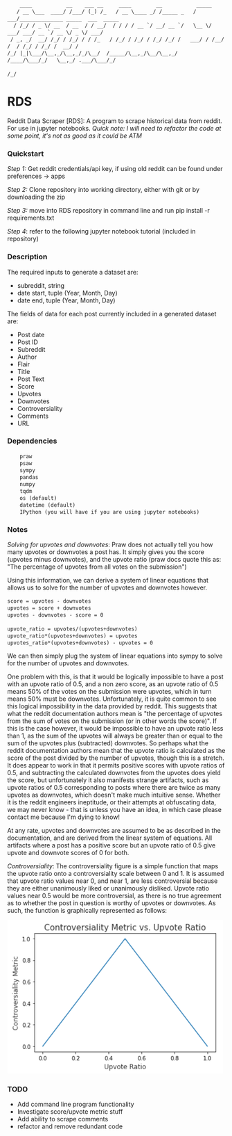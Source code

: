 
        ____           __    ___ __     ____        __           _____                                
       / __ \___  ____/ /___/ (_) /_   / __ \____ _/ /_____ _   / ___/______________ _____  ___  _____
      / /_/ / _ \/ __  / __  / / __/  / / / / __ `/ __/ __ `/   \__ \/ ___/ ___/ __ `/ __ \/ _ \/ ___/
     / _, _/  __/ /_/ / /_/ / / /_   / /_/ / /_/ / /_/ /_/ /   ___/ / /__/ /  / /_/ / /_/ /  __/ /    
    /_/ |_|\___/\__,_/\__,_/_/\__/  /_____/\__,_/\__/\__,_/   /____/\___/_/   \__,_/ .___/\___/_/     
                                                                              /_/                 



# RDS
Reddit Data Scraper [RDS]: A program to scrape historical data from reddit. For use in jupyter notebooks. *Quick note: I will need to refactor the code at some point, it's not as good as it could be ATM*

### Quickstart

*Step 1:* Get reddit credentials/api key, if using old reddit can be found under preferences -> apps

*Step 2:* Clone repository into working directory, either with git or by downloading the zip

*Step 3:* move into RDS repository in command line and run pip install -r requirements.txt

*Step 4*: refer to the following jupyter notebook tutorial (included in repository)


### Description

The required inputs to generate a dataset are:
- subreddit, string
- date start, tuple (Year, Month, Day)
- date end, tuple (Year, Month, Day)


The fields of data for each post currently included in a generated dataset are:

- Post date
- Post ID
- Subreddit
- Author
- Flair
- Title
- Post Text
- Score
- Upvotes
- Downvotes
- Controversiality
- Comments
- URL

### Dependencies

        praw
        psaw
        sympy
        pandas
        numpy
        tqdm
        os (default)
        datetime (default)
        IPython (you will have if you are using jupyter notebooks)

### Notes
*Solving for upvotes and downvotes*: Praw does not actually tell you how many upvotes or downvotes a post has. It simply gives you the score (upvotes minus downvotes), and the upvote ratio (praw docs quote this as: "The percentage of upvotes from all votes on the submission")

Using this information, we can derive a system of linear equations that allows us to solve for the number of upvotes and downvotes however.
```
score = upvotes - downvotes
upvotes = score + downvotes
upvotes - downvotes - score = 0

upvote_ratio = upvotes/(upvotes+downvotes)
upvote_ratio*(upvotes+downvotes) = upvotes
upvotes_ratio*(upvotes+downvotes) - upvotes = 0
```
We can then simply plug the system of linear equations into sympy to solve for the number of upvotes and downvotes.

One problem with this, is that it would be logically impossible to have a post with an upvote ratio of 0.5, and a non zero score, as an upvote ratio of 0.5 means 50% of the votes on the submission were upvotes, which in turn means 50% must be downvotes. Unfortunately, it is quite common to see this logical impossibility in the data provided by reddit. This suggests that what the reddit documentation authors mean is "the percentage of upvotes from the sum of votes on the submission (or in other words the score)". If this is the case however, it would be impossible to have an upvote ratio less than 1, as the sum of the upvotes will always be greater than or equal to the sum of the upvotes plus (subtracted) downvotes. So perhaps what the reddit documentation authors mean that the upvote ratio is calculated as the score of the post divided by the number of upvotes, though this is a stretch. It does appear to work in that it permits positive scores with upvote ratios of 0.5, and subtracting the calculated downvotes from the upvotes does yield the score, but unfortunately it also manifests strange artifacts, such as upvote ratios of 0.5 corresponding to posts where there are twice as many upvotes as downvotes, which doesn't make much intuitive sense. Whether it is the reddit engineers ineptitude, or their attempts at obfuscating data, we may never know - that is unless you have an idea, in which case please contact me because I'm dying to know!

At any rate, upvotes and downvotes are assumed to be as described in the documentation, and are derived from the linear system of equations. All artifacts where a post has a positive score but an upvote ratio of 0.5 give upvote and downvote scores of 0 for both.



*Controversiality*: The controversiality figure is a simple function that maps the upvote ratio onto a controversiality scale between 0 and 1. It is assumed that upvote ratio values near 0, and near 1, are less controversial because they are either unanimously liked or unanimously disliked. Upvote ratio values near 0.5 would be more controversial, as there is no true agreement as to whether the post in question is worthy of upvotes or downvotes. As such, the function is graphically represented as follows:

![](images/controversial_metric_func.png)


### TODO

- Add command line program functionality
- Investigate score/upvote metric stuff
- Add ability to scrape comments
- refactor and remove redundant code
